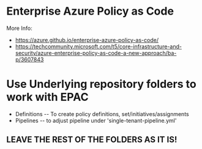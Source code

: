 # Enterprise Azure Policy as Code

More Info:
- https://azure.github.io/enterprise-azure-policy-as-code/
- https://techcommunity.microsoft.com/t5/core-infrastructure-and-security/azure-enterprise-policy-as-code-a-new-approach/ba-p/3607843

# Use Underlying repository folders to work with EPAC

- Definitions
-- To create policy definitions, set/initiatives/assignments
- Pipelines
-- to adjust pipeline under 'single-tenant-pipeline.yml'

## LEAVE THE REST OF THE FOLDERS AS IT IS!